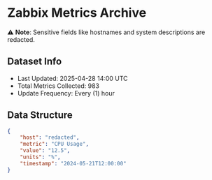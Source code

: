 # Zabbix Metrics Archive

⚠️ **Note**: Sensitive fields like hostnames and system descriptions are redacted.

## Dataset Info
- Last Updated: 2025-04-28 14:00 UTC
- Total Metrics Collected: 983
- Update Frequency: Every (1) hour

## Data Structure
```json
{
    "host": "redacted",
    "metric": "CPU Usage",
    "value": "12.5",
    "units": "%",
    "timestamp": "2024-05-21T12:00:00"
}
```

